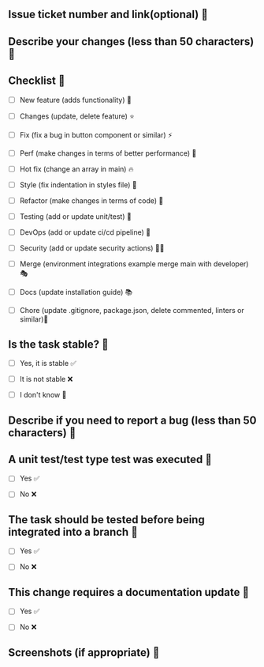 ## Issue ticket number and link(optional) 🔔


## Describe your changes (less than 50 characters) 🔔





## Checklist 🔔
- [ ] New feature (adds functionality) 🧩
- [ ] Changes (update, delete feature) ⭐
- [ ] Fix (fix a bug in button component or similar) ⚡
- [ ] Perf (make changes in terms of better performance) 🚀
- [ ] Hot fix (change an array in main) 🔥
- [ ] Style (fix indentation in styles file) 🎨
- [ ] Refactor (make changes in terms of code) 🧶
- [ ] Testing (add or update unit/test) 🧪
- [ ] DevOps (add or update ci/cd pipeline) 🧰
- [ ] Security (add or update security actions) 🐱‍👤
- [ ] Merge (environment integrations example merge main with developer) 🎭
- [ ] Docs (update installation guide) 📚
- [ ] Chore (update .gitignore, package.json, delete commented, linters or similar)📜


## Is the task stable? 🔔
- [ ] Yes, it is stable ✅
- [ ] It is not stable  ❌
- [ ] I don't know      🧐


## Describe if you need to report a bug (less than 50 characters) 🔔





## A unit test/test type test was executed 🔔
- [ ] Yes ✅
- [ ] No  ❌


## The task should be tested before being integrated into a branch 🔔
- [ ] Yes ✅
- [ ] No  ❌


## This change requires a documentation update 🔔
- [ ] Yes ✅
- [ ] No  ❌


## Screenshots (if appropriate) 🔔





